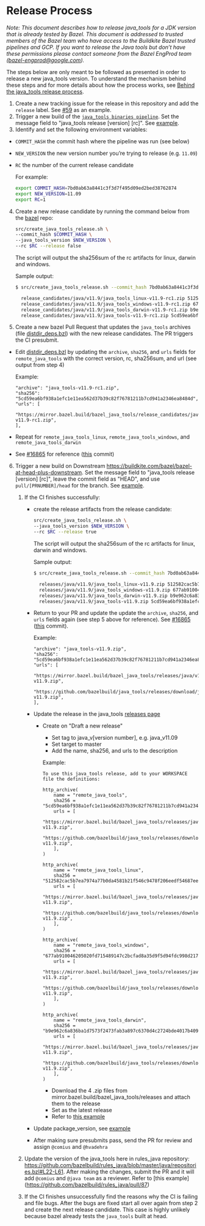 # Release Process

*Note: This document describes how to release java_tools for a JDK version that
is already tested by Bazel. This document is addressed to trusted members of
the Bazel team who have access to the Buildkite Bazel trusted pipelines and GCP.
If you want to release the Java tools but don’t have these permissions please
contact someone from the Bazel EngProd team (bazel-engprod@google.com).*

The steps below are only meant to be followed as presented in order to release
a new java_tools version. To understand the mechanism behind these steps and for
more details about how the process works, see
[Behind the java_tools release process](behind-the-release.md).

1. Create a new tracking issue for the release in this repository and add the
`release` label. See [#59](https://github.com/bazelbuild/java_tools/issues/59) as
an example.
2. Trigger a new build of the [`java_tools binaries pipeline`](https://buildkite.com/bazel-trusted/java-tools-binaries-java). Set the message field to "java_tools release [version] [rc]". See [example](https://buildkite.com/bazel-trusted/java-tools-binaries-java/builds/189).
3. Identify and set the following environment variables:

  * `COMMIT_HASH` the commit hash where the pipeline was run (see below)
  * `NEW_VERSION` the new version number you’re trying to release (e.g. `11.09`)
  * `RC` the number of the current release candidate

     For example:
     ```bash
     export COMMIT_HASH=7bd0ab63a8441c3f3d7f495d09ed2bed38762874
     export NEW_VERSION=11.09
     export RC=1
     ```

4. Create a new release candidate by running the command below from the [bazel](https://github.com/bazelbuild/bazel) repo:

    ```bash
    src/create_java_tools_release.sh \
    --commit_hash $COMMIT_HASH \
    --java_tools_version $NEW_VERSION \
    --rc $RC --release false
    ```

    The script will output the sha256sum of the rc artifacts for linux, darwin
    and windows.
    
    Sample output:
    ```bash
    $ src/create_java_tools_release.sh --commit_hash 7bd0ab63a8441c3f3d7f495d09ed2bed38762874 --java_tools_version 11.9 --rc 1 --release false

      release_candidates/java/v11.9/java_tools_linux-v11.9-rc1.zip 512582cac5b7ea7974a77b0da4581b21f546c9478f206eedf54687eeac035989
      release_candidates/java/v11.9/java_tools_windows-v11.9-rc1.zip 677ab910046205020fd715489147c2bcfad8a35d9f5d94fdc998d217545bd87a
      release_candidates/java/v11.9/java_tools_darwin-v11.9-rc1.zip b9e962c6a836ba1d7573f2473fab3a897c6370d4c2724bde4017b40932ff4fe4
      release_candidates/java/v11.9/java_tools-v11.9-rc1.zip 5cd59ea6bf938a1efc1e11ea562d37b39c82f76781211b7cd941a2346ea8484d
    ```

5. Create a new bazel Pull Request that updates the `java_tools` archives (file [distdir_deps.bzl](https://github.com/bazelbuild/bazel/blob/master/distdir_deps.bzl)) with the new release candidates. The PR triggers the CI presubmit.  

  * Edit [distdir_deps.bzl](https://github.com/bazelbuild/bazel/blob/master/distdir_deps.bzl) by updating the `archive`, `sha256`, and `urls` fields for `remote_java_tools` with the correct version, rc, sha256sum, and url (see output from step 4)
  
     Example:
     ```starlark
     "archive": "java_tools-v11.9-rc1.zip",
     "sha256": "5cd59ea6bf938a1efc1e11ea562d37b39c82f76781211b7cd941a2346ea8484d",
     "urls": [
         "https://mirror.bazel.build/bazel_java_tools/release_candidates/java/v11.9/java_tools-v11.9-rc1.zip",
     ],
     ```
     
  * Repeat for `remote_java_tools_linux`, `remote_java_tools_windows`, and `remote_java_tools_darwin`
  * See [#16865](https://github.com/bazelbuild/bazel/pull/16865) for reference ([this](https://github.com/bazelbuild/bazel/pull/16865/commits/5e1a96221828b91eef634a2087e63d056fb2b146) commit)

6. Trigger a new build on Downstream https://buildkite.com/bazel/bazel-at-head-plus-downstream. Set the message field to "java_tools release [version] [rc]", leave the commit field as "HEAD", and use `pull/[PRNUMBER]/head` for the branch. See [example](https://buildkite.com/bazel/bazel-at-head-plus-downstream/builds/2818). 

    1. If the CI finishes successfully:
        - create the release artifacts from the release candidate:
          ```bash
          src/create_java_tools_release.sh \
          --java_tools_version $NEW_VERSION \
          --rc $RC --release true
          ```
          The script will output the sha256sum of the rc artifacts for linux, darwin and windows.

          Sample output:
          ```bash
          $ src/create_java_tools_release.sh --commit_hash 7bd0ab63a8441c3f3d7f495d09ed2bed38762874 --java_tools_version 11.9 --rc 1 --release true

            releases/java/v11.9/java_tools_linux-v11.9.zip 512582cac5b7ea7974a77b0da4581b21f546c9478f206eedf54687eeac035989
            releases/java/v11.9/java_tools_windows-v11.9.zip 677ab910046205020fd715489147c2bcfad8a35d9f5d94fdc998d217545bd87a
            releases/java/v11.9/java_tools_darwin-v11.9.zip b9e962c6a836ba1d7573f2473fab3a897c6370d4c2724bde4017b40932ff4fe4
            releases/java/v11.9/java_tools-v11.9.zip 5cd59ea6bf938a1efc1e11ea562d37b39c82f76781211b7cd941a2346ea8484d
          ```

        - Return to your PR and update the update the `archive`, `sha256`, and `urls` fields again (see step 5 above for reference). See [#16865](https://github.com/bazelbuild/bazel/pull/16865) ([this](https://github.com/bazelbuild/bazel/pull/16865/commits/863b71d654dfefa52f81ed986a83766e3aade2d4) commit).

           Example:
           ```starlark
           "archive": "java_tools-v11.9.zip",
           "sha256": "5cd59ea6bf938a1efc1e11ea562d37b39c82f76781211b7cd941a2346ea8484d",
           "urls": [
              "https://mirror.bazel.build/bazel_java_tools/releases/java/v11.9/java_tools-v11.9.zip",
              "https://github.com/bazelbuild/java_tools/releases/download/java_v11.9/java_tools-v11.9.zip",
           ],
           ```
        - Update the release in the java_tools [releases page](https://github.com/bazelbuild/java_tools/releases)
            -   Create on "Draft a new release"
                -   Set tag to java_v[version number], e.g. java_v11.09
                -   Set target to master
                -   Add the name, sha256, and urls to the description

                Example:
                ```
                To use this java_tools release, add to your WORKSPACE file the definitions:

                http_archive(
                    name = "remote_java_tools",
                    sha256 = "5cd59ea6bf938a1efc1e11ea562d37b39c82f76781211b7cd941a2346ea8484d",
                    urls = [
                            "https://mirror.bazel.build/bazel_java_tools/releases/java/v11.9/java_tools-v11.9.zip",
                            "https://github.com/bazelbuild/java_tools/releases/download/java_v11.9/java_tools-v11.9.zip",
                    ],
                )

                http_archive(
                    name = "remote_java_tools_linux",
                    sha256 = "512582cac5b7ea7974a77b0da4581b21f546c9478f206eedf54687eeac035989",
                    urls = [
                            "https://mirror.bazel.build/bazel_java_tools/releases/java/v11.9/java_tools_linux-v11.9.zip",
                            "https://github.com/bazelbuild/java_tools/releases/download/java_v11.9/java_tools_linux-v11.9.zip",
                    ],
                )

                http_archive(
                    name = "remote_java_tools_windows",
                    sha256 = "677ab910046205020fd715489147c2bcfad8a35d9f5d94fdc998d217545bd87a",
                    urls = [
                            "https://mirror.bazel.build/bazel_java_tools/releases/java/v11.9/java_tools_windows-v11.9.zip",
                            "https://github.com/bazelbuild/java_tools/releases/download/java_v11.9/java_tools_windows-v11.9.zip",    
                    ],
                )

                http_archive(
                    name = "remote_java_tools_darwin",
                    sha256 = "b9e962c6a836ba1d7573f2473fab3a897c6370d4c2724bde4017b40932ff4fe4",
                    urls = [
                            "https://mirror.bazel.build/bazel_java_tools/releases/java/v11.9/java_tools_darwin-v11.9.zip",
                            "https://github.com/bazelbuild/java_tools/releases/download/java_v11.9/java_tools_darwin-v11.9.zip",
                    ],
                )
                ```
                
                -   Download the 4 .zip files from mirror.bazel.build/bazel_java_tools/releases and attach them to the release
                -   Set as the latest release
                -   Refer to [this example](https://github.com/bazelbuild/java_tools/releases/tag/java_v11.9)

        - Update package_version, see [example](https://github.com/bazelbuild/bazel/pull/17203/commits/308ed35f45e82163a84313ef67610a32198f6555)
        - After making sure presubmits pass, send the PR for review and assign `@comius` and `@hvadehra`
    2. Update the version of the java_tools here in rules_java repository:
    https://github.com/bazelbuild/rules_java/blob/master/java/repositories.bzl#L22-L61. 
    After making the changes, submit the PR and it will add `@comius` and `@java team` as a reviewer.
    Refer to [this example] (https://github.com/bazelbuild/rules_java/pull/87)
    
    3. If the CI finishes unsuccessfully find the reasons why the CI is failing
    and file bugs. After the bugs are fixed start all over again from step 2 and create the
    next release candidate. This case is highly unlikely because bazel already
    tests the `java_tools` built at head.
 
